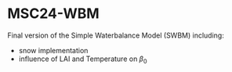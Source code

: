 # MSC24-WBM

Final version of the Simple Waterbalance Model (SWBM) including:
* snow implementation
* influence of LAI and Temperature on $\beta_0$

